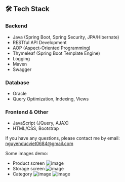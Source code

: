 ## 🛠 **Tech Stack**
### **Backend**
- Java (Spring Boot, Spring Security, JPA/Hibernate)
- RESTful API Development
- AOP (Aspect-Oriented Programming)
- Thymeleaf (Spring Boot Template Engine)
- Logging
- Maven
- Swagger

### **Database**
- Oracle
- Query Optimization, Indexing, Views

### **Frontend & Other**
- JavaScript (JQuery, AJAX)
- HTML/CSS, Bootstrap

If you have any questions, please contact me by email: nguyenducviet0684@gmail.com

Some images demo:
+ Product screen
![image](https://github.com/vietnddev/FW_PMS/assets/124055768/d26b3dcc-6831-4b1c-9219-52f01e558815)
+ Storage screen
![image](https://github.com/vietnddev/FW_PMS/assets/124055768/e1da1d32-ae08-4b0a-a93c-77f613bcb4f2)
+ Category
![image](https://github.com/vietnddev/FW_PMS/assets/124055768/49adc433-7ccf-4ec5-943c-ba4bb98f533a)
![image](https://github.com/vietnddev/FW_PMS/assets/124055768/ff00d892-fe2b-4420-be55-def8e2c5c9f2)
